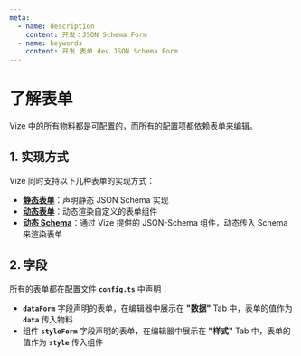 ```yaml
---
meta:
  - name: description
    content: 开发：JSON Schema Form
  - name: keywords
    content: 开发 表单 dev JSON Schema Form
---
```


# 了解表单

Vize 中的所有物料都是可配置的，而所有的配置项都依赖表单来编辑。

## 1. 实现方式

Vize 同时支持以下几种表单的实现方式：

- **[静态表单](/form/jsonSchema.html)**：声明静态 JSON Schema 实现
- **[动态表单](/form/dynamicForm.html#_1-dynamicform)**：动态渲染自定义的表单组件
- **[动态 Schema](/form/dynamicForm.html#_2-动态-json-schema)**：通过 Vize 提供的 JSON-Schema 组件，动态传入 Schema 来渲染表单

## 2. 字段

所有的表单都在配置文件 **`config.ts`** 中声明：

- **`dataForm`** 字段声明的表单，在编辑器中展示在 **"数据"** Tab 中，表单的值作为 **`data`** 传入物料
- 组件 **`styleForm`** 字段声明的表单，在编辑器中展示在 **"样式"** Tab 中，表单的值作为 **`style`** 传入组件
